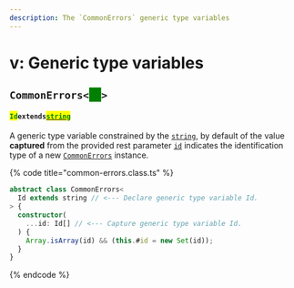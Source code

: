 ```yaml
---
description: The `CommonErrors` generic type variables
---
```


# v: Generic type variables

## `CommonErrors<`<mark style="color:green;background-color:green;">`Id`</mark>`>`

#### <mark style="color:green;">`Id`</mark>`extends`[<mark style="color:green;">`string`</mark>](https://www.typescriptlang.org/docs/handbook/basic-types.html#string)

​A generic type variable constrained by the [`string`](https://developer.mozilla.org/en-US/docs/Web/JavaScript/Reference/Global\_Objects/String), by default of the value **captured** from the provided rest parameter [`id`](v-constructor.md#...id-id) indicates the identification type of a new [`CommonErrors`](broken-reference) instance.

{% code title="common-errors.class.ts" %}
```typescript
abstract class CommonErrors<
  Id extends string // <--- Declare generic type variable Id.
> {
  constructor(
    ...id: Id[] // <--- Capture generic type variable Id.
  ) {
    Array.isArray(id) && (this.#id = new Set(id));
  }
}
```
{% endcode %}

